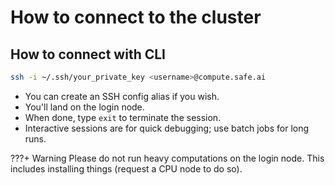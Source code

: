 # How to connect to the cluster

## How to connect with CLI
```bash
ssh -i ~/.ssh/your_private_key <username>@compute.safe.ai
```
- You can create an SSH config alias if you wish.  
- You'll land on the login node.   
- When done, type `exit` to terminate the session.  
- Interactive sessions are for quick debugging; use batch jobs for long runs.

???+ Warning
    Please do not run heavy computations on the login node. This includes installing things (request a CPU node to do so).